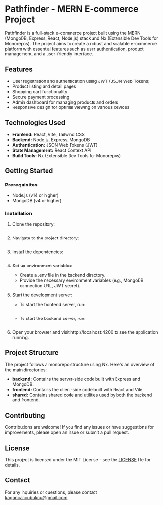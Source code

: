 # Pathfinder - MERN E-commerce Project

Pathfinder is a full-stack e-commerce project built using the MERN (MongoDB, Express, React, Node.js) stack and Nx (Extensible Dev Tools for Monorepos). The project aims to create a robust and scalable e-commerce platform with essential features such as user authentication, product management, and a user-friendly interface.

## Features

- User registration and authentication using JWT (JSON Web Tokens)
- Product listing and detail pages
- Shopping cart functionality
- Secure payment processing
- Admin dashboard for managing products and orders
- Responsive design for optimal viewing on various devices

## Technologies Used

- **Frontend:** React, Vite, Tailwind CSS
- **Backend:** Node.js, Express, MongoDB
- **Authentication:** JSON Web Tokens (JWT)
- **State Management:** React Context API
- **Build Tools:** Nx (Extensible Dev Tools for Monorepos)

## Getting Started

### Prerequisites

- Node.js (v14 or higher)
- MongoDB (v4 or higher)

### Installation

1. Clone the repository:

   ```bash

   ```

2. Navigate to the project directory:

   ```bash

   ```

3. Install the dependencies:

   ```bash

   ```

4. Set up environment variables:
   - Create a .env file in the backend directory.
   - Provide the necessary environment variables (e.g., MongoDB connection URL, JWT secret).
5. Start the development server:

   - To start the frontend server, run:

   ```bash

   ```

   - To start the backend server, run:

   ```bash

   ```

6. Open your browser and visit http://localhost:4200 to see the application running.

## Project Structure

The project follows a monorepo structure using Nx. Here's an overview of the main directories:

- **backend:** Contains the server-side code built with Express and MongoDB.
- **frontend:** Contains the client-side code built with React and Vite.
- **shared:** Contains shared code and utilities used by both the backend and frontend.

## Contributing

Contributions are welcome! If you find any issues or have suggestions for improvements, please open an issue or submit a pull request.

## License

This project is licensed under the MIT License - see the [LICENSE](LICENSE) file for details.

## Contact

For any inquiries or questions, please contact kagancancubukcu@gmail.com
